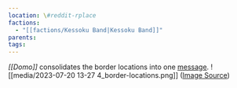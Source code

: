 ```yaml
---
location: \#reddit-rplace
factions:
  - "[[factions/Kessoku Band|Kessoku Band]]"
parents: 
tags: 
---
```

*[[Domo]]* consolidates the border locations into one [message](https://discord.com/channels/1093664259273130084/1131230952119615600/1131578145317859380).
![[media/2023-07-20 13-27 4_border-locations.png]]
([Image Source](https://discord.com/channels/1093664259273130084/1131230952119615600/1131578145317859380))
